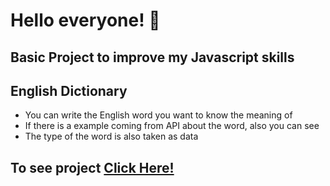 # Hello everyone! 🤗 

## Basic Project to improve my Javascript skills
## English Dictionary 


- You can write the English word you want to know the meaning of
- If there is a example coming from API about the word, also you can see
- The type of the word is also taken as data


## To see project <a href="https://raw.githack.com/anilcosarss/Javascript-Dictionary-API/main/index.html">Click Here!</a> 
